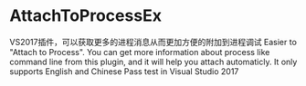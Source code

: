 # AttachToProcessEx
VS2017插件，可以获取更多的进程消息从而更加方便的附加到进程调试
Easier to "Attach to Process". 
You can get more information about process like command line from this plugin, and it will help you attach automaticly.
It only supports English and Chinese
Pass test in Visual Studio 2017
